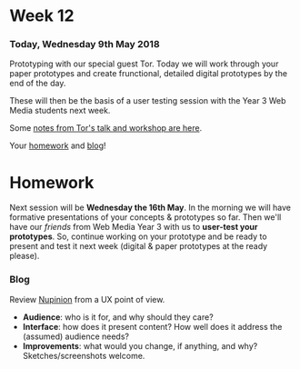 # Week 12

### Today, Wednesday 9th May 2018

Prototyping with our special guest Tor.  Today we will work through your paper prototypes and create frunctional, detailed digital prototypes by the end of the day. 

These will then be the basis of a user testing session with the Year 3 Web Media students next week. 

Some [notes from Tor's talk and workshop are here](https://docs.google.com/presentation/d/1qKUGTfI3hpiKvvR4-iC5Hhd8otNUv3ZiruVTaPkz-es/edit?usp=sharing).

Your [homework](#homework) and [blog](#blog)!

# Homework

Next session will be **Wednesday the 16th May**. In the morning we will have formative presentations of your concepts & prototypes so far. Then we'll have our *friends* from Web Media Year 3 with us to **user-test your prototypes**. So, continue working on your prototype and be ready to present and test it next week (digital & paper prototypes at the ready please).

### Blog

Review [Nupinion](http://beta.nupinion.com/) from a UX point of view. 

* **Audience**: who is it for, and why should they care?
* **Interface**: how does it present content? How well does it address the (assumed) audience needs?
* **Improvements**: what would you change, if anything, and why? Sketches/screenshots welcome.  

